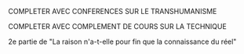 COMPLETER AVEC CONFERENCES SUR LE TRANSHUMANISME

COMPLETER AVEC COMPLEMENT DE COURS SUR LA TECHNIQUE

2e partie de "La raison n'a-t-elle pour fin que la connaissance du réel"

